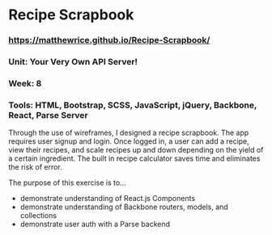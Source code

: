 # Recipe Scrapbook
### https://matthewrice.github.io/Recipe-Scrapbook/
### Unit: Your Very Own API Server!
### Week: 8
### Tools: HTML, Bootstrap, SCSS, JavaScript, jQuery, Backbone, React, Parse Server

Through the use of wireframes, I designed a recipe scrapbook.  The app requires user signup and login. Once logged in, a user can add a recipe, view their recipes, and scale recipes up and down depending on the yield of a certain ingredient. The built in recipe calculator saves time and eliminates the risk of error.  

The purpose of this exercise is to...
  - demonstrate understanding of React.js Components
  - demonstrate understanding of Backbone routers, models, and collections
  - demonstrate user auth with a Parse backend
